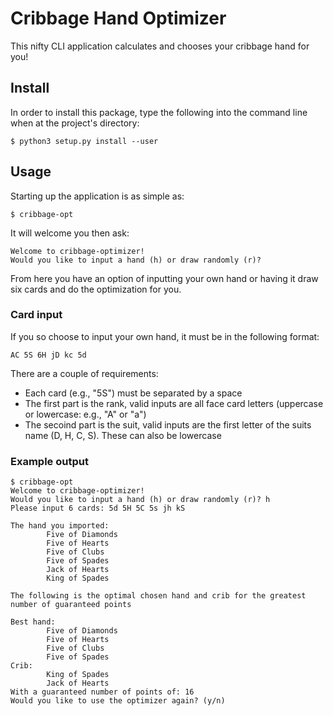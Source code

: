 # Cribbage Hand Optimizer
This nifty CLI application calculates and chooses your cribbage hand for you!

## Install
In order to install this package, type the following into the command line when at the project's directory:
```console
$ python3 setup.py install --user
```

## Usage
Starting up the application is as simple as:
```console
$ cribbage-opt
```

It will welcome you then ask:
```console
Welcome to cribbage-optimizer!
Would you like to input a hand (h) or draw randomly (r)?
```

From here you have an option of inputting your own hand or having it draw six cards and do the optimization for you.
### Card input
If you so choose to input your own hand, it must be in the following format:
```console
AC 5S 6H jD kc 5d
```
There are a couple of requirements:
- Each card (e.g., "5S") must be separated by a space
- The first part is the rank, valid inputs are all face card letters (uppercase or lowercase: e.g., "A" or "a")
- The secoind part is the suit, valid inputs are the first letter of the suits name (D, H, C, S). These can also be lowercase


### Example output

```console
$ cribbage-opt
Welcome to cribbage-optimizer!
Would you like to input a hand (h) or draw randomly (r)? h
Please input 6 cards: 5d 5H 5C 5s jh kS

The hand you imported: 
        Five of Diamonds
        Five of Hearts
        Five of Clubs
        Five of Spades
        Jack of Hearts
        King of Spades

The following is the optimal chosen hand and crib for the greatest number of guaranteed points

Best hand:
        Five of Diamonds
        Five of Hearts
        Five of Clubs
        Five of Spades
Crib:
        King of Spades
        Jack of Hearts
With a guaranteed number of points of: 16
Would you like to use the optimizer again? (y/n) 
```